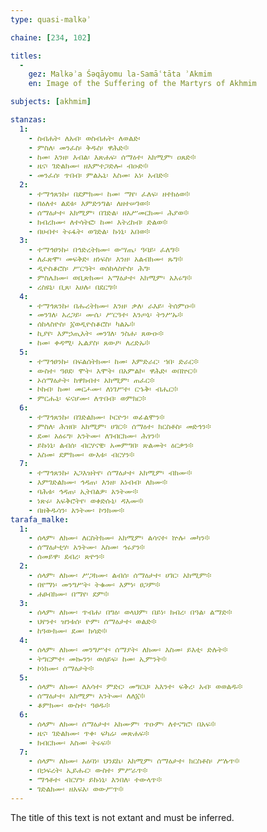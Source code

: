 ```yaml
---
type: quasi-malkəʾ

chaine: [234, 102]

titles:
  -
    gez: Malkəʾa Śəqāyomu la-Samāʿtāta ʾAkmim
    en: Image of the Suffering of the Martyrs of Akhmim

subjects: [akhmim]

stanzas:
  1:
    - ስብሐት፡ ለአብ፡ ወስብሐት፡ ለወልድ፡
    - ምስለ፡ መንፈስ፡ ቅዱስ፡ ዋሕድ፨
    - ከመ፡ እንዘ፡ እብል፡ እጽሐፍ፡ ሰማዕተ፡ አክሚም፡ ዐጸድ፨
    - ዜና፡ ገድልክሙ፡ ዘእምተጋድሎ፡ ብዑድ፨
    - መንፈሰ፡ ጥበብ፡ ምልኡኒ፡ እስመ፡ አነ፡ አብድ፨
  2:
    - ተማኅጸንኩ፡ በደምክሙ፡ ከመ፡ ማየ፡ ፈለፍ፡ ዘተክዕወ፨
    - በዕለተ፡ ልደቱ፡ እምድንግል፡ ለዘተሠገወ፨
    - ሰማዕታተ፡ አክሚም፡ በገድል፡ ዘአሥመርክሙ፡ ሕያወ፨
    - ክብረክሙ፡ ለተሳትፎ፡ ከመ፡ እትረከብ፡ ድልወ፨
    - በሀብተ፡ ትሩፋት፡ ወገድል፡ ኩነኒ፡ አበወ፨
  3:
    - ተማኅፀንኩ፡ በኅድረትክሙ፡ ውሣጤ፡ ዓባይ፡ ፈለግ፨
    - ለፈጽሞ፡ መፍቅድ፡ ዘነፍስ፡ እንዘ፡ አልብክሙ፡ ጹግ፨
    - ዲዮስቆሮስ፡ ሥርዓት፡ ወሰከላስዮስ፡ ሕግ፡
    - ምስሌክሙ፡ ወቢጽክሙ፡ አማዕታተ፡ አክሚም፡ አእሩግ፨
    - ረስዩኒ፡ ቢጸ፡ አሀሉ፡ በደርግ፨
  4:
    - ተማኅጸንኩ፡ በሑረትክሙ፡ እንዘ፡ ቃለ፡ ራእይ፡ ትሰምዑ፨
    - መንገለ፡ አረጋይ፡ ሙሴ፡ ሥርዓተ፡ እንጦኒ፡ ትንሥኡ፨
    - ሰከላስዮስ፡ ፩ወዲዮስቆሮስ፡ ካልኡ፨
    - ኪያየ፡ እምኃጢአት፡ መንገለ፡ ንስሐ፡ ጸውዑ፨
    - ከመ፡ ቀዳሚ፡ ኤልያስ፡ ጸውዖ፡ ለረድኡ፨
  5:
    - ተማኅፀንኩ፡ በፍልሰትክሙ፡ ከመ፡ እምድራር፡ ኀበ፡ ድራር፨
    - ውስተ፡ ዓፀደ፡ ሞት፡ እሞት፡ በአምልኮ፡ ዋሕድ፡ ወበኵር፨
    - ኦሰማዕታት፡ ከዋክብተ፡ አክሚም፡ ጠፈር፨
    - ኮከብ፡ ከመ፡ መርሖሙ፡ ለነገሥተ፡ ርኁቅ፡ ብሔር፨
    - ምርሑኒ፡ ፍናሆሙ፡ ለጥበብ፡ ወምክር፨
  6:
    - ተማኅጸንኩ፡ በገድልክሙ፡ ኮርዮን፡ ወፊልሞን፨
    - ምስለ፡ ሕዝበ፡ አክሚም፡ ሀገር፨ ሰማዕተ፡ ክርስቶስ፡ መድኅን፨
    - ደመ፡ አዕሩግ፡ አንትሙ፡ ለገብርክሙ፡ ሕፃን፨
    - ይኩነኒ፡ ልብሰ፡ ብርሃናዊ፡ አመምግበ፡ ጽልመት፡ ዕርቃን፨
    - እስመ፡ ደምክሙ፡ ውእቱ፡ ብርሃን፨
  7:
    - ተማኅጸንኩ፡ አጋእዝትየ፡ ሰማዕታተ፡ አክሚም፡ ብክሙ፨
    - እምገድልክሙ፡ ኅዳጠ፡ እንዘ፡ አነብብ፡ ለክሙ፨
    - ባሕቱ፡ ኅዳጠ፡ ኢትበልዎ፡ አንትሙ፨
    - ነጽሩ፡ አፍቅሮትየ፡ ወቀድሱኒ፡ ዳእሙ፨
    - በዘቅዱሳን፡ አንትሙ፡ ኮንክሙ፨
tarafa_malke:
  1:
    - ሰላም፡ ለክሙ፡ ለርስትክሙ፡ አክሚም፡ ልሳናተ፡ ኵሉ፡ መካን፨
    - ሰማዕታቲሃ፡ አንትሙ፡ እስመ፡ ኅሩያን፨
    - ሰመይዋ፡ ደብረ፡ ጽዮን፨
  2:
    - ሰላም፡ ለክሙ፡ ሥጋክሙ፡ ልብሰ፡ ሰማዕታተ፡ ሀገር፡ አክሚም፨
    - በየማነ፡ መንግሥት፡ ትቁሙ፡ እምነ፡ ፀጋም፨
    - ሐፀብክሙ፡ በማየ፡ ደም፨
  3:
    - ሰላም፡ ለክሙ፡ ጥብሐ፡ በግዕ፡ ወላህም፡ በይነ፡ ክብረ፡ በዓል፡ ልማድ፨
    - ህየንተ፡ ዝንቱሰ፡ ዮም፡ ሰማዕታተ፡ ወልድ፨
    - ከዓውክሙ፡ ደመ፡ ክሳድ፨
  4:
    - ሰላም፡ ለክሙ፡ መንግሥተ፡ ሰማያት፡ ለክሙ፡ እስመ፡ ይእቲ፡ ድሉት፨
    - ትግርምተ፡ መኰንን፡ ወሰይፍ፡ ከመ፡ ኢምንት፨
    - ኮነክሙ፡ ሰማዕታት፨
  5:
    - ሰላም፡ ለክሙ፡ ለእሳተ፡ ምድር፡ መግርህ፡ አእንተ፡ ፍቅረ፡ አብ፡ ወወልዱ፨
    - ሰማዕታተ፡ አክሚም፡ አንትሙ፡ ለለ፩፨
    - ቆምክሙ፡ ውስተ፡ ዓፀዱ፨
  6:
    - ሰላም፡ ለክሙ፡ ሰማዕታተ፡ አክሙም፡ ጥዑም፡ ለተናግሮ፡ በአፍ፨
    - ዜና፡ ገድልክሙ፡ ጥቀ፡ ፍካሬ፡ መጽሐፍ፨
    - ክብርክሙ፡ እስመ፡ ትሩፍ፨
  7:
    - ሰላም፡ ለክሙ፡ አዕባነ፡ ህንደኬ፡ አክሚም፡ ሰማዕታተ፡ ክርስቶስ፡ ሥሉጥ፨
    - በኃፍረት፡ ኢይሑር፡ ውስተ፡ ምሥራጥ፨
    - ማኅቶተ፡ ብርሃን፡ ይኩነኒ፡ እንበለ፡ ተውላጥ፨
    - ገድልክሙ፡ ዘአፍአ፡ ወውሥጥ፨
---
```

The title of this text is not extant and must be inferred.